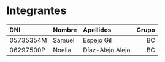 # Integrantes

| DNI       | Nombre | Apellidos        | Grupo |
| :-------- | :----- | :--------------- | ----: |
| 05735354M | Samuel | Espejo Gil       |    BC |
| 06297500P | Noelia | Díaz-Alejo Alejo |    BC |

